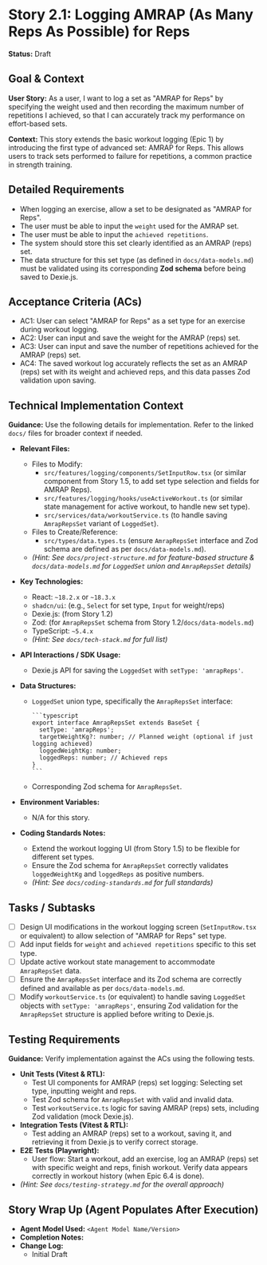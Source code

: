 # Story 2.1: Logging AMRAP (As Many Reps As Possible) for Reps

**Status:** Draft

## Goal & Context

**User Story:** As a user, I want to log a set as "AMRAP for Reps" by specifying the weight used and then recording the maximum number of repetitions I achieved, so that I can accurately track my performance on effort-based sets.

**Context:** This story extends the basic workout logging (Epic 1) by introducing the first type of advanced set: AMRAP for Reps. This allows users to track sets performed to failure for repetitions, a common practice in strength training.

## Detailed Requirements

* When logging an exercise, allow a set to be designated as "AMRAP for Reps".
* The user must be able to input the `weight` used for the AMRAP set.
* The user must be able to input the `achieved repetitions`.
* The system should store this set clearly identified as an AMRAP (reps) set.
* The data structure for this set type (as defined in `docs/data-models.md`) must be validated using its corresponding **Zod schema** before being saved to Dexie.js.

## Acceptance Criteria (ACs)

* AC1: User can select "AMRAP for Reps" as a set type for an exercise during workout logging.
* AC2: User can input and save the weight for the AMRAP (reps) set.
* AC3: User can input and save the number of repetitions achieved for the AMRAP (reps) set.
* AC4: The saved workout log accurately reflects the set as an AMRAP (reps) set with its weight and achieved reps, and this data passes Zod validation upon saving.

## Technical Implementation Context

**Guidance:** Use the following details for implementation. Refer to the linked `docs/` files for broader context if needed.

* **Relevant Files:**
  * Files to Modify:
    * `src/features/logging/components/SetInputRow.tsx` (or similar component from Story 1.5, to add set type selection and fields for AMRAP Reps).
    * `src/features/logging/hooks/useActiveWorkout.ts` (or similar state management for active workout, to handle new set type).
    * `src/services/data/workoutService.ts` (to handle saving `AmrapRepsSet` variant of `LoggedSet`).
  * Files to Create/Reference:
    * `src/types/data.types.ts` (ensure `AmrapRepsSet` interface and Zod schema are defined as per `docs/data-models.md`).
  * _(Hint: See `docs/project-structure.md` for feature-based structure & `docs/data-models.md` for `LoggedSet` union and `AmrapRepsSet` details)_

* **Key Technologies:**
  * React: `~18.2.x` or `~18.3.x`
  * `shadcn/ui`: (e.g., `Select` for set type, `Input` for weight/reps)
  * Dexie.js: (from Story 1.2)
  * Zod: (for `AmrapRepsSet` schema from Story 1.2/`docs/data-models.md`)
  * TypeScript: `~5.4.x`
  * _(Hint: See `docs/tech-stack.md` for full list)_

* **API Interactions / SDK Usage:**
  * Dexie.js API for saving the `LoggedSet` with `setType: 'amrapReps'`.

* **Data Structures:**
  * `LoggedSet` union type, specifically the `AmrapRepsSet` interface:

        ```typescript
        export interface AmrapRepsSet extends BaseSet {
          setType: 'amrapReps';
          targetWeightKg?: number; // Planned weight (optional if just logging achieved)
          loggedWeightKg: number;
          loggedReps: number; // Achieved reps
        }
        ```

  * Corresponding Zod schema for `AmrapRepsSet`.

* **Environment Variables:**
  * N/A for this story.

* **Coding Standards Notes:**
  * Extend the workout logging UI (from Story 1.5) to be flexible for different set types.
  * Ensure the Zod schema for `AmrapRepsSet` correctly validates `loggedWeightKg` and `loggedReps` as positive numbers.
  * _(Hint: See `docs/coding-standards.md` for full standards)_

## Tasks / Subtasks

* [ ] Design UI modifications in the workout logging screen (`SetInputRow.tsx` or equivalent) to allow selection of "AMRAP for Reps" set type.
* [ ] Add input fields for `weight` and `achieved repetitions` specific to this set type.
* [ ] Update active workout state management to accommodate `AmrapRepsSet` data.
* [ ] Ensure the `AmrapRepsSet` interface and its Zod schema are correctly defined and available as per `docs/data-models.md`.
* [ ] Modify `workoutService.ts` (or equivalent) to handle saving `LoggedSet` objects with `setType: 'amrapReps'`, ensuring Zod validation for the `AmrapRepsSet` structure is applied before writing to Dexie.js.

## Testing Requirements

**Guidance:** Verify implementation against the ACs using the following tests.

* **Unit Tests (Vitest & RTL):**
  * Test UI components for AMRAP (reps) set logging: Selecting set type, inputting weight and reps.
  * Test Zod schema for `AmrapRepsSet` with valid and invalid data.
  * Test `workoutService.ts` logic for saving AMRAP (reps) sets, including Zod validation (mock Dexie.js).
* **Integration Tests (Vitest & RTL):**
  * Test adding an AMRAP (reps) set to a workout, saving it, and retrieving it from Dexie.js to verify correct storage.
* **E2E Tests (Playwright):**
  * User flow: Start a workout, add an exercise, log an AMRAP (reps) set with specific weight and reps, finish workout. Verify data appears correctly in workout history (when Epic 6.4 is done).
* _(Hint: See `docs/testing-strategy.md` for the overall approach)_

## Story Wrap Up (Agent Populates After Execution)

* **Agent Model Used:** `<Agent Model Name/Version>`
* **Completion Notes:**
* **Change Log:**
  * Initial Draft
